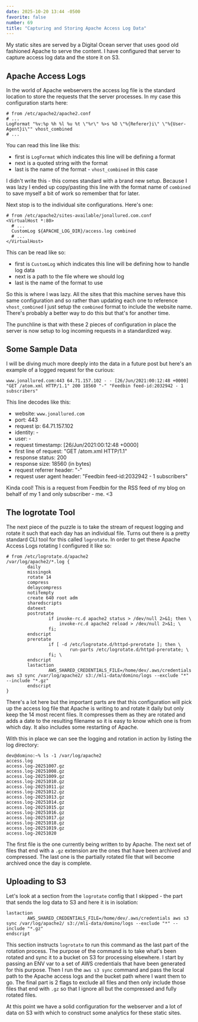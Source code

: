 ```yaml
---
date: 2025-10-20 13:44 -0500
favorite: false
number: 69
title: "Capturing and Storing Apache Access Log Data"
---
```


My static sites are served by a Digital Ocean server that uses good old
fashioned Apache to serve the content. I have configured that server to capture
access log data and the store it on S3.

## Apache Access Logs

In the world of Apache webservers the access log file is the standard location
to store the requests that the server processes. In my case this configuration
starts here:

```
# from /etc/apache2/apache2.conf
# ...
LogFormat "%v:%p %h %l %u %t \"%r\" %>s %O \"%{Referer}i\" \"%{User-Agent}i\"" vhost_combined
# ...
```

You can read this line like this:

* first is `LogFormat` which indicates this line will be defining a format
* next is a quoted string with the format
* last is the name of the format - `vhost_combined` in this case

I didn't write this - this comes standard with a brand new setup. Because I was
lazy I ended up copy/pasting this line with the format name of `combined` to
save myself a bit of work so remember that for later.

Next stop is to the individual site configurations. Here's one:

```
# from /etc/apache2/sites-available/jonallured.com.conf
<VirtualHost *:80>
  # ...
  CustomLog ${APACHE_LOG_DIR}/access.log combined
  # ...
</VirtualHost>
```

This can be read like so:

* first is `CustomLog` which indicates this line will be defining how to handle
  log data
* next is a path to the file where we should log
* last is the name of the format to use

So this is where I was lazy. All the sites that this machine serves have this
same configuration and so rather than updating each one to reference
`vhost_combined` I just setup the `combined` format to include the website name.
There's probably a better way to do this but that's for another time.

The punchline is that with these 2 pieces of configuration in place the server
is now setup to log incoming requests in a standardized way.

## Some Sample Data

I will be diving much more deeply into the data in a future post but here's an
example of a logged request for the curious:

```
www.jonallured.com:443 64.71.157.102 - - [26/Jun/2021:00:12:48 +0000] "GET /atom.xml HTTP/1.1" 200 18560 "-" "Feedbin feed-id:2032942 - 1 subscribers"
```

This line decodes like this:

* website: `www.jonallured.com`
* port: 443
* request ip: 64.71.157.102
* identity: -
* user: -
* request timestamp: [26/Jun/2021:00:12:48 +0000]
* first line of request: "GET /atom.xml HTTP/1.1"
* response status: 200
* response size: 18560 (in bytes)
* request referrer header: "-"
* request user agent header: "Feedbin feed-id:2032942 - 1 subscribers"

Kinda cool! This is a request from Feedbin for the RSS feed of my blog on behalf
of my 1 and only subscriber - me. <3

## The logrotate Tool

The next piece of the puzzle is to take the stream of request logging and rotate
it such that each day has an individual file. Turns out there is a pretty
standard CLI tool for this called `logrotate`. In order to get these Apache
Access Logs rotating I configured it like so:

```
# from /etc/logrotate.d/apache2
/var/log/apache2/*.log {
        daily
        missingok
        rotate 14
        compress
        delaycompress
        notifempty
        create 640 root adm
        sharedscripts
        dateext
        postrotate
                if invoke-rc.d apache2 status > /dev/null 2>&1; then \
                    invoke-rc.d apache2 reload > /dev/null 2>&1; \
                fi;
        endscript
        prerotate
                if [ -d /etc/logrotate.d/httpd-prerotate ]; then \
                        run-parts /etc/logrotate.d/httpd-prerotate; \
                fi; \
        endscript
        lastaction
                AWS_SHARED_CREDENTIALS_FILE=/home/dev/.aws/credentials aws s3 sync /var/log/apache2/ s3://mli-data/domino/logs --exclude "*" --include "*.gz"
        endscript
}
```

There's a lot here but the important parts are that this configuration will pick
up the access log file that Apache is writing to and rotate it daily but only
keep the 14 most recent files. It compresses them as they are rotated and adds a
date to the resulting filename so it is easy to know which one is from which
day. It also includes some restarting of Apache.

With this in place we can see the logging and rotation in action by listing the
log directory:

```
dev@domino:~% ls -1 /var/log/apache2
access.log
access.log-20251007.gz
access.log-20251008.gz
access.log-20251009.gz
access.log-20251010.gz
access.log-20251011.gz
access.log-20251012.gz
access.log-20251013.gz
access.log-20251014.gz
access.log-20251015.gz
access.log-20251016.gz
access.log-20251017.gz
access.log-20251018.gz
access.log-20251019.gz
access.log-20251020
```

The first file is the one currently being written to by Apache. The next set of
files that end with a `.gz` extension are the ones that have been archived and
compressed. The last one is the partially rotated file that will become archived
once the day is complete.

## Uploading to S3

Let's look at a section from the `logrotate` config that I skipped - the part
that sends the log data to S3 and here it is in isolation:

```
lastaction
        AWS_SHARED_CREDENTIALS_FILE=/home/dev/.aws/credentials aws s3 sync /var/log/apache2/ s3://mli-data/domino/logs --exclude "*" --include "*.gz"
endscript
```

This section instructs `logrotate` to run this command as the last part of the
rotation process. The purpose of the command is to take what's been rotated and
sync it to a bucket on S3 for processing elsewhere. I start by passing an ENV
var to a set of AWS credentials that have been generated for this purpose. Then
I run the `aws s3 sync` command and pass the local path to the Apache access
logs and the bucket path where I want them to go. The final part is 2 flags to
exclude all files and then only include those files that end with `.gz` so that
I ignore all but the compressed and fully rotated files.

At this point we have a solid configuration for the webserver and a lot of data
on S3 with which to construct some analytics for these static sites.
